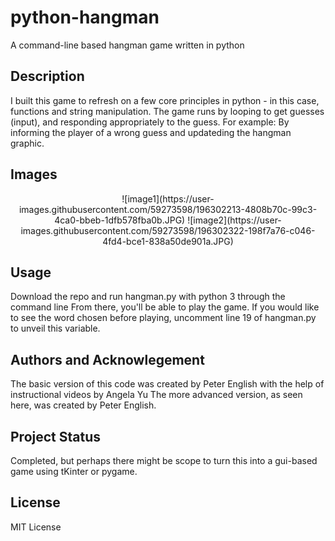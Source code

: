 # python-hangman
A command-line based hangman game written in python

## Description
I built this game to refresh on a few core principles in python - in this case, functions and string manipulation.
The game runs by looping to get guesses (input), and responding appropriately to the guess.
For example:  By informing the player of a wrong guess and updateding the hangman graphic.

## Images
<center>![image1](https://user-images.githubusercontent.com/59273598/196302213-4808b70c-99c3-4ca0-bbeb-1dfb578fba0b.JPG)
![image2](https://user-images.githubusercontent.com/59273598/196302322-198f7a76-c046-4fd4-bce1-838a50de901a.JPG)</center>

## Usage
Download the repo and run hangman.py with python 3 through the command line
From there, you'll be able to play the game.
If you would like to see the word chosen before playing, uncomment line 19 of hangman.py to unveil this variable.

## Authors and Acknowlegement
The basic version of this code was created by Peter English with the help of instructional videos by Angela Yu
The more advanced version, as seen here, was created by Peter English.

## Project Status
Completed, but perhaps there might be scope to turn this into a gui-based game using tKinter or pygame.

## License
MIT License
